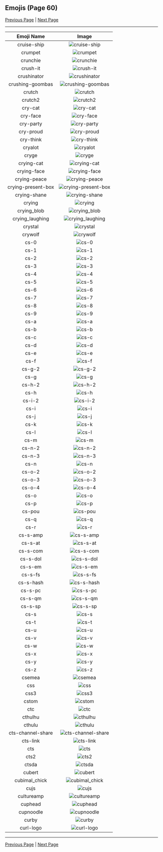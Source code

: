 
## Emojis (Page 60)

[Previous Page](/docs/hc/page-c-0059.md)
  | [Next Page](/docs/hc/page-c-0061.md)

<hr />

|Emoji Name|Image|
| :-: | :-: |
|cruise-ship| ![cruise-ship](/emojis/hc/cruise-ship.gif)|
|crumpet| ![crumpet](/emojis/hc/crumpet.png)|
|crunchie| ![crunchie](/emojis/hc/crunchie.png)|
|crush-it| ![crush-it](/emojis/hc/crush-it.gif)|
|crushinator| ![crushinator](/emojis/hc/crushinator.png)|
|crushing-goombas| ![crushing-goombas](/emojis/hc/crushing-goombas.gif)|
|crutch| ![crutch](/emojis/hc/crutch.png)|
|crutch2| ![crutch2](/emojis/hc/crutch2.png)|
|cry-cat| ![cry-cat](/emojis/hc/cry-cat.gif)|
|cry-face| ![cry-face](/emojis/hc/cry-face.gif)|
|cry-party| ![cry-party](/emojis/hc/cry-party.png)|
|cry-proud| ![cry-proud](/emojis/hc/cry-proud.png)|
|cry-think| ![cry-think](/emojis/hc/cry-think.png)|
|cryalot| ![cryalot](/emojis/hc/cryalot.png)|
|cryge| ![cryge](/emojis/hc/cryge.png)|
|crying-cat| ![crying-cat](/emojis/hc/crying-cat.gif)|
|crying-face| ![crying-face](/emojis/hc/crying-face.gif)|
|crying-peace| ![crying-peace](/emojis/hc/crying-peace.png)|
|crying-present-box| ![crying-present-box](/emojis/hc/crying-present-box.png)|
|crying-shane| ![crying-shane](/emojis/hc/crying-shane.png)|
|crying| ![crying](/emojis/hc/crying.jpg)|
|crying_blob| ![crying_blob](/emojis/hc/crying_blob.png)|
|crying_laughing| ![crying_laughing](/emojis/hc/crying_laughing.png)|
|crystal| ![crystal](/emojis/hc/crystal.png)|
|crywolf| ![crywolf](/emojis/hc/crywolf.png)|
|cs-0| ![cs-0](/emojis/hc/cs-0.png)|
|cs-1| ![cs-1](/emojis/hc/cs-1.png)|
|cs-2| ![cs-2](/emojis/hc/cs-2.png)|
|cs-3| ![cs-3](/emojis/hc/cs-3.png)|
|cs-4| ![cs-4](/emojis/hc/cs-4.png)|
|cs-5| ![cs-5](/emojis/hc/cs-5.png)|
|cs-6| ![cs-6](/emojis/hc/cs-6.png)|
|cs-7| ![cs-7](/emojis/hc/cs-7.png)|
|cs-8| ![cs-8](/emojis/hc/cs-8.png)|
|cs-9| ![cs-9](/emojis/hc/cs-9.png)|
|cs-a| ![cs-a](/emojis/hc/cs-a.png)|
|cs-b| ![cs-b](/emojis/hc/cs-b.png)|
|cs-c| ![cs-c](/emojis/hc/cs-c.png)|
|cs-d| ![cs-d](/emojis/hc/cs-d.png)|
|cs-e| ![cs-e](/emojis/hc/cs-e.png)|
|cs-f| ![cs-f](/emojis/hc/cs-f.png)|
|cs-g-2| ![cs-g-2](/emojis/hc/cs-g-2.png)|
|cs-g| ![cs-g](/emojis/hc/cs-g.png)|
|cs-h-2| ![cs-h-2](/emojis/hc/cs-h-2.png)|
|cs-h| ![cs-h](/emojis/hc/cs-h.png)|
|cs-i-2| ![cs-i-2](/emojis/hc/cs-i-2.png)|
|cs-i| ![cs-i](/emojis/hc/cs-i.png)|
|cs-j| ![cs-j](/emojis/hc/cs-j.png)|
|cs-k| ![cs-k](/emojis/hc/cs-k.png)|
|cs-l| ![cs-l](/emojis/hc/cs-l.png)|
|cs-m| ![cs-m](/emojis/hc/cs-m.png)|
|cs-n-2| ![cs-n-2](/emojis/hc/cs-n-2.png)|
|cs-n-3| ![cs-n-3](/emojis/hc/cs-n-3.png)|
|cs-n| ![cs-n](/emojis/hc/cs-n.png)|
|cs-o-2| ![cs-o-2](/emojis/hc/cs-o-2.png)|
|cs-o-3| ![cs-o-3](/emojis/hc/cs-o-3.png)|
|cs-o-4| ![cs-o-4](/emojis/hc/cs-o-4.png)|
|cs-o| ![cs-o](/emojis/hc/cs-o.png)|
|cs-p| ![cs-p](/emojis/hc/cs-p.png)|
|cs-pou| ![cs-pou](/emojis/hc/cs-pou.png)|
|cs-q| ![cs-q](/emojis/hc/cs-q.png)|
|cs-r| ![cs-r](/emojis/hc/cs-r.png)|
|cs-s-amp| ![cs-s-amp](/emojis/hc/cs-s-amp.png)|
|cs-s-at| ![cs-s-at](/emojis/hc/cs-s-at.png)|
|cs-s-com| ![cs-s-com](/emojis/hc/cs-s-com.png)|
|cs-s-dol| ![cs-s-dol](/emojis/hc/cs-s-dol.png)|
|cs-s-em| ![cs-s-em](/emojis/hc/cs-s-em.png)|
|cs-s-fs| ![cs-s-fs](/emojis/hc/cs-s-fs.png)|
|cs-s-hash| ![cs-s-hash](/emojis/hc/cs-s-hash.png)|
|cs-s-pc| ![cs-s-pc](/emojis/hc/cs-s-pc.png)|
|cs-s-qm| ![cs-s-qm](/emojis/hc/cs-s-qm.png)|
|cs-s-sp| ![cs-s-sp](/emojis/hc/cs-s-sp.png)|
|cs-s| ![cs-s](/emojis/hc/cs-s.png)|
|cs-t| ![cs-t](/emojis/hc/cs-t.png)|
|cs-u| ![cs-u](/emojis/hc/cs-u.png)|
|cs-v| ![cs-v](/emojis/hc/cs-v.png)|
|cs-w| ![cs-w](/emojis/hc/cs-w.png)|
|cs-x| ![cs-x](/emojis/hc/cs-x.png)|
|cs-y| ![cs-y](/emojis/hc/cs-y.png)|
|cs-z| ![cs-z](/emojis/hc/cs-z.png)|
|csemea| ![csemea](/emojis/hc/csemea.gif)|
|css| ![css](/emojis/hc/css.gif)|
|css3| ![css3](/emojis/hc/css3.png)|
|cstom| ![cstom](/emojis/hc/cstom.jpg)|
|ctc| ![ctc](/emojis/hc/ctc.jpg)|
|cthulhu| ![cthulhu](/emojis/hc/cthulhu.png)|
|cthulu| ![cthulu](/emojis/hc/cthulu.gif)|
|cts-channel-share| ![cts-channel-share](/emojis/hc/cts-channel-share.png)|
|cts-link| ![cts-link](/emojis/hc/cts-link.png)|
|cts| ![cts](/emojis/hc/cts.png)|
|cts2| ![cts2](/emojis/hc/cts2.png)|
|ctsda| ![ctsda](/emojis/hc/ctsda.png)|
|cubert| ![cubert](/emojis/hc/cubert.png)|
|cubimal_chick| ![cubimal_chick](/emojis/hc/cubimal_chick.png)|
|cujs| ![cujs](/emojis/hc/cujs.gif)|
|cultureamp| ![cultureamp](/emojis/hc/cultureamp.png)|
|cuphead| ![cuphead](/emojis/hc/cuphead.gif)|
|cupnoodle| ![cupnoodle](/emojis/hc/cupnoodle.gif)|
|curby| ![curby](/emojis/hc/curby.png)|
|curl-logo| ![curl-logo](/emojis/hc/curl-logo.png)|

<hr/>

[Previous Page](/docs/hc/page-c-0059.md)
  | [Next Page](/docs/hc/page-c-0061.md)